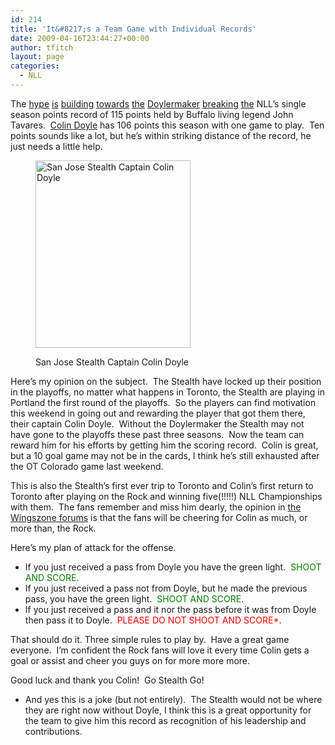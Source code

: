```yaml
---
id: 214
title: 'It&#8217;s a Team Game with Individual Records'
date: 2009-04-16T23:44:27+00:00
author: tfitch
layout: page
categories:
  - NLL
---
```

The <a href="http://www.nll.com/article.php?id=3925" target="_blank" rel="noopener noreferrer">hype</a> <a href="http://sjstealth.com/articles/view/283/" target="_blank" rel="noopener noreferrer">is</a> <a href="http://www.nllinsider.com/2009/04/16/national-lacrosse-league-shannys-preview-week-16/" target="_blank" rel="noopener noreferrer">building</a> <a href="http://www.nllinsider.com/2009/04/15/national-lacrosse-league-week-16-heres-a-look-ahead/" target="_blank" rel="noopener noreferrer">towards</a> <a href="http://www.nllinsider.com/2009/04/02/will-records-fall-in-2009-part-ii/" target="_blank" rel="noopener noreferrer">the</a> <a href="http://www.sjstealth.com/articles/view/285/" target="_new" rel="noopener noreferrer">Doylermaker</a> <a href="http://www.nllinsider.com/2009/04/13/national-lacrosse-league-power-rankings-week-15/" target="_blank" rel="noopener noreferrer">breaking</a> <a href="http://www.nllinsider.com/2009/04/04/will-records-fall-in-2009-part-iii/" target="_blank" rel="noopener noreferrer">the</a> NLL&#8217;s single season points record of 115 points held by Buffalo living legend John Tavares.  <a href="http://www.nll.com/community/index.php?option=com_comprofiler&task=userProfile&user=399001%26seasonid=3260%26numgames=all" target="_blank" rel="noopener noreferrer">Colin Doyle</a> has 106 points this season with one game to play.  Ten points sounds like a lot, but he&#8217;s within striking distance of the record, he just needs a little help.<figure id="attachment_161" aria-describedby="caption-attachment-161" style="width: 248px" class="wp-caption alignright">

[<img class="size-medium wp-image-161" title="colin_doyle" src="http://www.thestealthdragon.com/wp-content/uploads/2009/01/colin_doyle-248x300.png" alt="San Jose Stealth Captain Colin Doyle" width="248" height="300" />](http://www.thestealthdragon.com/wp-content/uploads/2009/01/colin_doyle.png)<figcaption id="caption-attachment-161" class="wp-caption-text">San Jose Stealth Captain Colin Doyle</figcaption></figure> 

Here&#8217;s my opinion on the subject.  The Stealth have locked up their position in the playoffs, no matter what happens in Toronto, the Stealth are playing in Portland the first round of the playoffs.  So the players can find motivation this weekend in going out and rewarding the player that got them there, their captain Colin Doyle.  Without the Doylermaker the Stealth may not have gone to the playoffs these past three seasons.  Now the team can reward him for his efforts by getting him the scoring record.  Colin is great, but a 10 goal game may not be in the cards, I think he&#8217;s still exhausted after the OT Colorado game last weekend.

This is also the Stealth&#8217;s first ever trip to Toronto and Colin&#8217;s first return to Toronto after playing on the Rock and winning five(!!!!!) NLL Championships with them.  The fans remember and miss him dearly, the opinion in <a href="http://wingszone.com/nllmb/showthread.php?t=43453" target="_blank" rel="noopener noreferrer">the Wingszone forums</a> is that the fans will be cheering for Colin as much, or more than, the Rock.

Here&#8217;s my plan of attack for the offense.

  * If you just received a pass from Doyle you have the green light.  <span style="color: #008000;">SHOOT AND SCORE</span>.
  * If you just received a pass not from Doyle, but he made the previous pass, you have the green light.  <span style="color: #008000;">SHOOT AND SCORE</span>.
  * If you just received a pass and it nor the pass before it was from Doyle then pass it to Doyle.  <span style="color: #ff0000;">PLEASE DO NOT SHOOT AND SCORE*</span>.

That should do it. Three simple rules to play by.  Have a great game everyone.  I&#8217;m confident the Rock fans will love it every time Colin gets a goal or assist and cheer you guys on for more more more.

Good luck and thank you Colin!  Go Stealth Go!

* And yes this is a joke (but not entirely).  The Stealth would not be where they are right now without Doyle, I think this is a great opportunity for the team to give him this record as recognition of his leadership and contributions.
